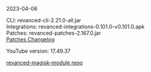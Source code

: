 2023-04-06
  
CLI: revanced-cli-2.21.0-all.jar  
Integrations: revanced-integrations-0.101.0-v0.101.0.apk  
Patches: revanced-patches-2.167.0.jar  
[Patches Changelog](https://github.com/revanced/revanced-patches/releases/tag/v2.167.0)  

YouTube version: 17.49.37  

[revanced-magisk-module repo](https://github.com/j-hc/revanced-magisk-module)
